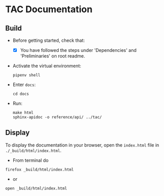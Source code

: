 # TAC Documentation

## Build

- Before getting started, check that:

  - [x] You have followed the steps under 'Dependencies' and 'Preliminaries' on root readme.

- Activate the virtual environment:

      pipenv shell

- Enter `docs`:
    
      cd docs

- Run:

      make html
      sphinx-apidoc -o reference/api/ ../tac/

## Display

To display the documentation in your browser, open the `index.html` file in `./_build/html/index.html`.

- From terminal do
```
firefox _build/html/index.html
```
- or
```
open _build/html/index.html
```
